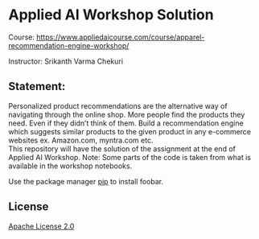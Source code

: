 # Applied AI Workshop Solution

Course: <href> https://www.appliedaicourse.com/course/apparel-recommendation-engine-workshop/ </href> 
<br>

Instructor: Srikanth Varma Chekuri



## Statement:
Personalized product recommendations are the alternative way of navigating through the online shop. More people find the products they need. Even if they didn’t think of them.
Build a recommendation engine which suggests similar products to the given product in any e-commerce websites ex. Amazon.com, myntra.com etc.
<br>
This repository will have the solution of the assignment at the end of Applied AI Workshop. 
Note: Some parts of the code is taken from what is available in the workshop notebooks.

Use the package manager [pip](https://pip.pypa.io/en/stable/) to install foobar.



## License
[Apache License 2.0](https://github.com/smsubham/Applied-AI-Workshop-Solution/blob/master/LICENSE)
